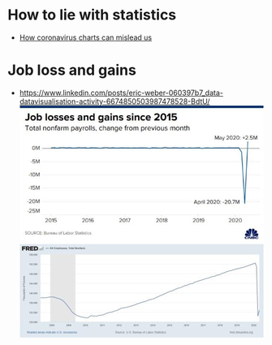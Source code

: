 # How to lie with statistics
- [How coronavirus charts can mislead us](https://www.youtube.com/watch?v=O-3Mlj3MQ_Q)

# Job loss and gains
- https://www.linkedin.com/posts/eric-weber-060397b7_data-datavisualisation-activity-6674850503987478528-BdtU/
![](images/lie_1.jpeg)
![](images/correct_1.jpeg)
